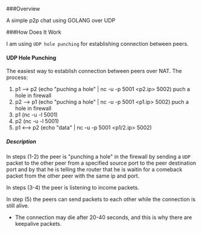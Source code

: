 ###Overview

A simple p2p chat using GOLANG over UDP

###How Does It Work

I am using `UDP hole punching` for establishing connection between peers.

#### UDP Hole Punching

The easiest way to establish connection between peers over NAT.
The process:
1. p1 --> p2 (echo "puching a hole" | nc -u -p 5001 <p2.ip> 5002) puch a hole in firewall
2. p2 --> p1 (echo "puching a hole" | nc -u -p 5001 <p1.ip> 5002) puch a hole in firewall
3. p1 (nc -u -l 5001)
4. p2 (nc -u -l 5001)
5. p1 <--> p2 (echo "data" | nc -u -p 5001 <p1/2.ip> 5002)

##### Description

In steps (1-2) the peer is "punching a hole" in the firewall by sending a `UDP` packet to the other peer from a specified source port to the peer destination port and by that he is telling the router that he is waitin for a comeback packet from the other peer with the same ip and port.

In steps (3-4) the peer is listening to income packets.

In step (5) the peers can send packets to each other while the connection is still alive.
* The connection may die after 20-40 seconds, and this is why there are keepalive packets.
